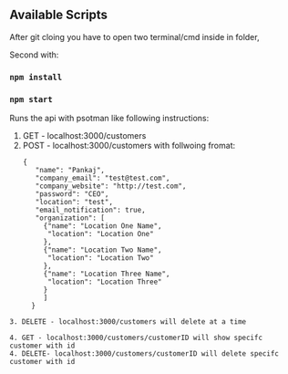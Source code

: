 
## Available Scripts

After git cloing you have to open two terminal/cmd inside in folder, 

Second with:
### `npm install`

### `npm start`

Runs the api with psotman like following instructions:

1. GET - localhost:3000/customers 
2. POST - localhost:3000/customers with follwoing fromat:
   ```
   {
      "name": "Pankaj",
      "company_email": "test@test.com",
      "company_website": "http://test.com",
      "password": "CEO",
      "location": "test",
      "email_notification": true,
      "organization": [
      	{"name": "Location One Name",
      	 "location": "Location One"
      	},
      	{"name": "Location Two Name",
      	 "location": "Location Two"
      	},
      	{"name": "Location Three Name",
      	 "location": "Location Three"
      	}
      	]
     }
```
3. DELETE - localhost:3000/customers will delete at a time

4. GET - localhost:3000/customers/customerID will show specifc customer with id
4. DELETE- localhost:3000/customers/customerID will delete specifc customer with id
